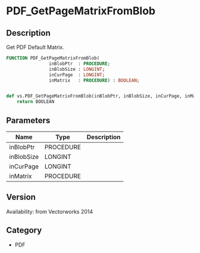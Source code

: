 # PDF_GetPageMatrixFromBlob

## Description
Get PDF Default Matrix.

```pascal
FUNCTION PDF_GetPageMatrixFromBlob(
				inBlobPtr  : PROCEDURE;
				inBlobSize : LONGINT;
				inCurPage  : LONGINT;
				inMatrix   : PROCEDURE) : BOOLEAN;
```

```python

def vs.PDF_GetPageMatrixFromBlob(inBlobPtr, inBlobSize, inCurPage, inMatrix):
    return BOOLEAN
```

## Parameters
|Name|Type|Description|
|---|---|---|
|inBlobPtr|PROCEDURE||
|inBlobSize|LONGINT||
|inCurPage|LONGINT||
|inMatrix|PROCEDURE||

## Version
Availability: from Vectorworks 2014
## Category
* PDF


